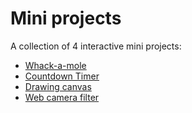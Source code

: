 # Mini projects
A collection of 4 interactive mini projects:
- [Whack-a-mole](https://anamidev-mini-projects.vercel.app/projects/whack-a-mole)
- [Countdown Timer](https://anamidev-mini-projects.vercel.app/projects/countdown-timer)
- [Drawing canvas](https://anamidev-mini-projects.vercel.app/projects/drawing-canvas)
- [Web camera filter](https://anamidev-mini-projects.vercel.app/projects/webcam-filter)

